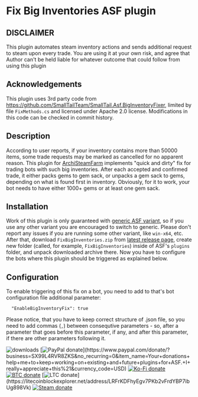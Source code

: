 
# Fix Big Inventories ASF plugin

## DISCLAIMER

This plugin automates steam inventory actions and sends additional request to steam upon every trade. You are using it at your own risk, and agree that Author can't be held liable for whatever outcome that could follow from using this plugin

## Acknowledgements

This plugin uses 3rd party code from https://github.com/SmallTailTeam/SmallTail.Asf.BigInventoryFixer, limited by file `FixMethods.cs` and licensed under Apache 2.0 license. Modifications in this code can be checked in commit history.

## Description

According to user reports, if your inventory contains more than 50000 items, some trade requests may be marked as cancelled for no apparent reason. This plugin for [ArchiSteamFarm](https://github.com/JustArchiNet/ArchiSteamFarm) implements "quick and dirty" fix for trading bots with such big inventories. 
After each accepted and confirmed trade, it either packs gems to gem sack, or unpacks a gem sack to gems, depending on what is found first in inventory.
Obviously, for it to work, your bot needs to have either 1000+ gems or at least one gem sack.

## Installation

Work of this plugin is only guaranteed with [generic ASF variant](https://github.com/JustArchiNET/ArchiSteamFarm/wiki/Setting-up#generic-setup), so if you use any other variant you are encouraged to switch to generic. Please don't report any issues if you are running some other variant, like `win-x64`, etc.
After that, download `FixBigInventories.zip` from [latest release page](https://github.com/CatPoweredPlugins/FixBigInventories/releases/latest), create new folder (called, for example, `FixBigInventories`) inside of ASF's `plugins` folder, and unpack downloaded archive there.
Now you have to configure the bots where this plugin should be triggered as explained below.

## Configuration

To enable triggering of this fix on a bot, you need to add to that's bot configuration file additional parameter:

```
  "EnableBigInventoryFix": true
```
Please notice, that you have to keep correct structure of .json file, so you need to add commas (`,`) between consequtive parameters - so, after a parameter that goes before this parameter, if any, and after this parameter, if there are other parameters following it.

![downloads](https://img.shields.io/github/downloads/CatPoweredPlugins/FixBigInventories/total.svg?style=social)
[![PayPal donate](https://img.shields.io/badge/PayPal-donate-00457c.svg?logo=paypal&logoColor=rgb(1,63,113))](https://www.paypal.com/donate/?business=SX99L4RVR8ZKS&no_recurring=0&item_name=Your+donations+help+me+to+keep+working+on+existing+and+future+plugins+for+ASF.+I+really+appreciate+this%21&currency_code=USD)
[![Ko-Fi donate](https://img.shields.io/badge/Ko%E2%80%91Fi-donate-ef5d5a.svg?logo=ko-fi)](https://ko-fi.com/rudokhvist)
[![BTC donate](https://img.shields.io/badge/BTC-donate-f7931a.svg?logo=bitcoin)](https://www.blockchain.com/explorer/addresses/btc/bc1q8f3zcss5j6gq7hpvum0nzxvfgnm5f8mtxflfxh)
[![LTC donate](https://img.shields.io/badge/LTC-donate-485fc7.svg?logo=litecoin&logoColor=rgb(92,115,219))](https://litecoinblockexplorer.net/address/LRFrKDFhyEgv7PKb2vFrdYBP7ibUg898Vk)
[![Steam donate](https://img.shields.io/badge/Steam-donate-000000.svg?logo=steam)](https://steamcommunity.com/tradeoffer/new/?partner=95843925&token=NTWfCz_R)
